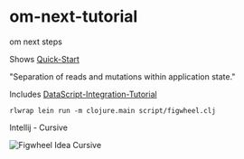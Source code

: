 # om-next-tutorial
om next steps

Shows [Quick-Start](https://github.com/omcljs/om/wiki/Quick-Start-%28om.next%29)

"Separation of reads and mutations within application state." 

Includes [DataScript-Integration-Tutorial](https://github.com/omcljs/om/wiki/DataScript-Integration-Tutorial)

~~~
rlwrap lein run -m clojure.main script/figwheel.clj
~~~

Intellij - Cursive

![Figwheel Idea Cursive](https://raw.githubusercontent.com/griffio/griffio.github.io/master/public/figwheel-idea.png)


